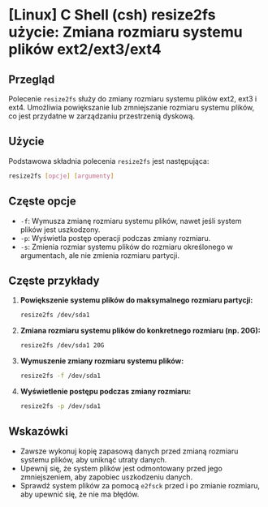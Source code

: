 # [Linux] C Shell (csh) resize2fs użycie: Zmiana rozmiaru systemu plików ext2/ext3/ext4

## Przegląd
Polecenie `resize2fs` służy do zmiany rozmiaru systemu plików ext2, ext3 i ext4. Umożliwia powiększanie lub zmniejszanie rozmiaru systemu plików, co jest przydatne w zarządzaniu przestrzenią dyskową.

## Użycie
Podstawowa składnia polecenia `resize2fs` jest następująca:

```bash
resize2fs [opcje] [argumenty]
```

## Częste opcje
- `-f`: Wymusza zmianę rozmiaru systemu plików, nawet jeśli system plików jest uszkodzony.
- `-p`: Wyświetla postęp operacji podczas zmiany rozmiaru.
- `-s`: Zmienia rozmiar systemu plików do rozmiaru określonego w argumentach, ale nie zmienia rozmiaru partycji.

## Częste przykłady
1. **Powiększenie systemu plików do maksymalnego rozmiaru partycji:**
   ```bash
   resize2fs /dev/sda1
   ```

2. **Zmiana rozmiaru systemu plików do konkretnego rozmiaru (np. 20G):**
   ```bash
   resize2fs /dev/sda1 20G
   ```

3. **Wymuszenie zmiany rozmiaru systemu plików:**
   ```bash
   resize2fs -f /dev/sda1
   ```

4. **Wyświetlenie postępu podczas zmiany rozmiaru:**
   ```bash
   resize2fs -p /dev/sda1
   ```

## Wskazówki
- Zawsze wykonuj kopię zapasową danych przed zmianą rozmiaru systemu plików, aby uniknąć utraty danych.
- Upewnij się, że system plików jest odmontowany przed jego zmniejszeniem, aby zapobiec uszkodzeniu danych.
- Sprawdź system plików za pomocą `e2fsck` przed i po zmianie rozmiaru, aby upewnić się, że nie ma błędów.